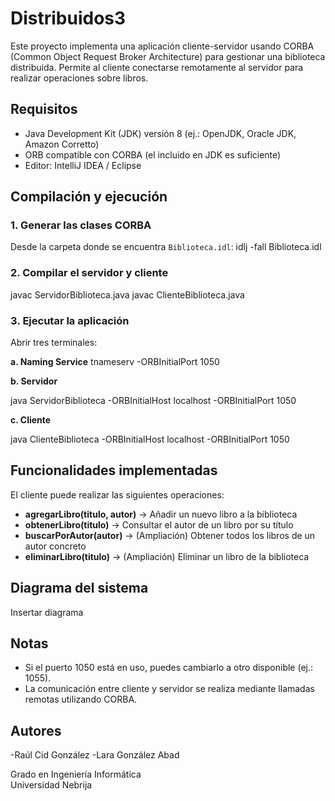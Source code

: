 # Distribuidos3

Este proyecto implementa una aplicación cliente-servidor usando CORBA (Common Object Request Broker Architecture) para gestionar una biblioteca distribuida. Permite al cliente conectarse remotamente al servidor para realizar operaciones sobre libros.

## Requisitos

- Java Development Kit (JDK) versión 8 (ej.: OpenJDK, Oracle JDK, Amazon Corretto)
- ORB compatible con CORBA (el incluido en JDK es suficiente)
- Editor: IntelliJ IDEA / Eclipse

## Compilación y ejecución

### 1️. Generar las clases CORBA

Desde la carpeta donde se encuentra `Biblioteca.idl`:
idlj -fall Biblioteca.idl


### 2️. Compilar el servidor y cliente

javac ServidorBiblioteca.java
javac ClienteBiblioteca.java


### 3️. Ejecutar la aplicación

Abrir tres terminales:

**a. Naming Service**
tnameserv -ORBInitialPort 1050

**b. Servidor**

java ServidorBiblioteca -ORBInitialHost localhost -ORBInitialPort 1050

**c. Cliente**

java ClienteBiblioteca -ORBInitialHost localhost -ORBInitialPort 1050


## Funcionalidades implementadas

El cliente puede realizar las siguientes operaciones:

- **agregarLibro(titulo, autor)** → Añadir un nuevo libro a la biblioteca
- **obtenerLibro(titulo)** → Consultar el autor de un libro por su título
- **buscarPorAutor(autor)** → (Ampliación) Obtener todos los libros de un autor concreto
- **eliminarLibro(titulo)** → (Ampliación) Eliminar un libro de la biblioteca

## Diagrama del sistema

Insertar diagrama




## Notas

- Si el puerto 1050 está en uso, puedes cambiarlo a otro disponible (ej.: 1055).
- La comunicación entre cliente y servidor se realiza mediante llamadas remotas utilizando CORBA.

## Autores

-Raúl Cid González
-Lara González Abad

Grado en Ingeniería Informática  
Universidad Nebrija










